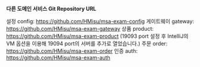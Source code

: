 **다른 도메인 서비스 Git Repository URL**

설정 config: https://github.com/HMisu/msa-exam-config
게이트웨이 gateway: https://github.com/HMisu/msa-exam-gateway
상품 product: https://github.com/HMisu/msa-exam-product (19093 port 설정 후 IntelliJ의 VM 옵션을 이용해 19094 port의 서버를 추가로 열었습니다.)
주문 order: https://github.com/HMisu/msa-exam-order
인증 auth: https://github.com/HMisu/msa-exam-auth
